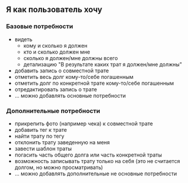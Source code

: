 ## Я как пользователь хочу

### Базовые потребности
 - видеть
    - кому и сколько я должен
    - кто и сколько должен мне
    - сколько я должен/мне должны всего
    - детализацию "В результате каких трат я должен/мне должны"
- добавить запись о совместной трате
- отметить весь долг кому-то/себе погашенным
- отметить долг по конкретной трате кому-то/себе погашенным
- отредактировать запись о трате
- ... можно добавлять основные потребности

### Дополнительные потребности
- прикрепить фото (например чека) к совместной трате
- добавить тег к трате
- найти трату по тегу
- отклонить трату заведенную на меня
- завести шаблон траты
- погасить часть общего долга или часть конкретной траты
- возможность записывать трату только на себя 
  (это не считается долгом, но можно просматривать)
- ... можно добавлять дополнительные не основные потребности

